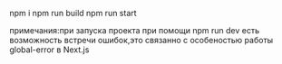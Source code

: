 npm i 
npm run build
npm run start

примечания:при запуска проекта при помощи npm run dev есть возможность встречи ошибок,это связанно с особеностью работы global-error в Next.js